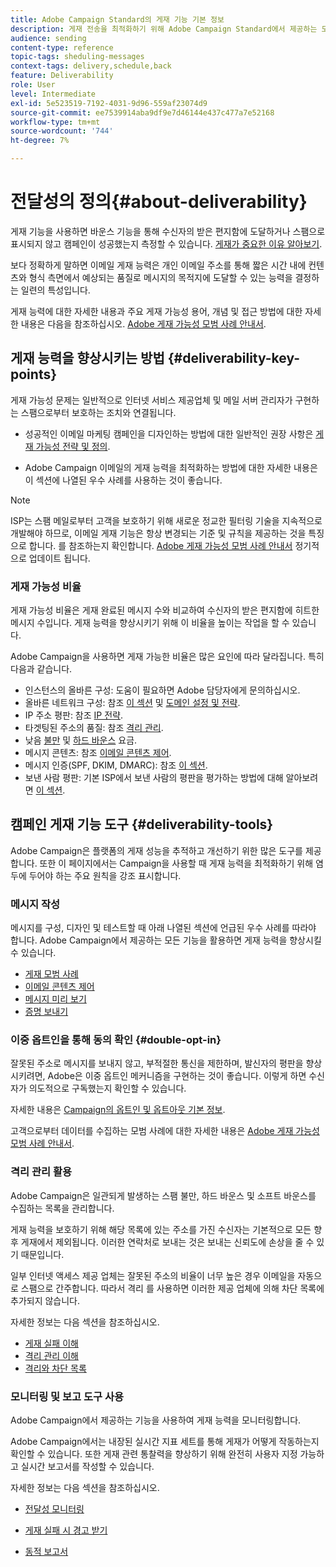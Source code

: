 ```yaml
---
title: Adobe Campaign Standard의 게재 기능 기본 정보
description: 게재 전송을 최적화하기 위해 Adobe Campaign Standard에서 제공하는 도구 및 게재 기능과 관련된 개념과 모범 사례에 대해 알아봅니다.
audience: sending
content-type: reference
topic-tags: sheduling-messages
context-tags: delivery,schedule,back
feature: Deliverability
role: User
level: Intermediate
exl-id: 5e523519-7192-4031-9d96-559af23074d9
source-git-commit: ee7539914aba9df9e7d46144e437c477a7e52168
workflow-type: tm+mt
source-wordcount: '744'
ht-degree: 7%

---
```


# 전달성의 정의{#about-deliverability}

게재 기능을 사용하면 바운스 기능을 통해 수신자의 받은 편지함에 도달하거나 스팸으로 표시되지 않고 캠페인이 성공했는지 측정할 수 있습니다. [게재가 중요한 이유 알아보기](https://experienceleague.adobe.com/docs/deliverability-learn/deliverability-best-practice-guide/deliverability-strategy-and-definition.html#why-deliverability-matters).

보다 정확하게 말하면 이메일 게재 능력은 개인 이메일 주소를 통해 짧은 시간 내에 컨텐츠와 형식 측면에서 예상되는 품질로 메시지의 목적지에 도달할 수 있는 능력을 결정하는 일련의 특성입니다. <!--These characteristics fall into four main categories: data quality, message and content, sending infrastructure, and reputation. Together, they form the foundation of a successful email deliverability program.-->

게재 능력에 대한 자세한 내용과 주요 게재 가능성 용어, 개념 및 접근 방법에 대한 자세한 내용은 다음을 참조하십시오. [Adobe 게재 가능성 모범 사례 안내서](https://experienceleague.adobe.com/docs/deliverability-learn/deliverability-best-practice-guide/introduction.html?lang=ko).

## 게재 능력을 향상시키는 방법 {#deliverability-key-points}

게재 가능성 문제는 일반적으로 인터넷 서비스 제공업체 및 메일 서버 관리자가 구현하는 스팸으로부터 보호하는 조치와 연결됩니다.

* 성공적인 이메일 마케팅 캠페인을 디자인하는 방법에 대한 일반적인 권장 사항은 [게재 가능성 전략 및 정의](https://experienceleague.adobe.com/docs/deliverability-learn/deliverability-best-practice-guide/deliverability-strategy-and-definition.html).

* Adobe Campaign 이메일의 게재 능력을 최적화하는 방법에 대한 자세한 내용은 이 섹션에 나열된 우수 사례를 사용하는 것이 좋습니다.

>[!NOTE]
>
>ISP는 스팸 메일로부터 고객을 보호하기 위해 새로운 정교한 필터링 기술을 지속적으로 개발해야 하므로, 이메일 게재 기능은 항상 변경되는 기준 및 규칙을 제공하는 것을 특징으로 합니다. 를 참조하는지 확인합니다. [Adobe 게재 가능성 모범 사례 안내서](https://experienceleague.adobe.com/docs/deliverability-learn/deliverability-best-practice-guide/introduction.html) 정기적으로 업데이트 됩니다.

### 게재 가능성 비율

게재 가능성 비율은 게재 완료된 메시지 수와 비교하여 수신자의 받은 편지함에 히트한 메시지 수입니다. 게재 능력을 향상시키기 위해 이 비율을 높이는 작업을 할 수 있습니다.

Adobe Campaign을 사용하면 게재 가능한 비율은 많은 요인에 따라 달라집니다. 특히 다음과 같습니다.

* 인스턴스의 올바른 구성: 도움이 필요하면 Adobe 담당자에게 문의하십시오.
* 올바른 네트워크 구성: 참조 [이 섹션](../../sending/using/optimize-delivery.md#network-config) 및 [도메인 설정 및 전략](https://experienceleague.adobe.com/docs/deliverability-learn/deliverability-best-practice-guide/transition-process/infrastructure.html#domain-setup-and-strategy).
* IP 주소 평판: 참조 [IP 전략](https://experienceleague.adobe.com/docs/deliverability-learn/deliverability-best-practice-guide/transition-process/infrastructure.html#ip-strategy).
* 타겟팅된 주소의 품질: 참조 [격리 관리](../../sending/using/optimize-delivery.md#quarantine-management).
* 낮음 [불만](https://experienceleague.adobe.com/docs/deliverability-learn/deliverability-best-practice-guide/metrics-for-deliverability/complaints.html) 및 [하드 바운스](https://experienceleague.adobe.com/docs/deliverability-learn/deliverability-best-practice-guide/metrics-for-deliverability/bounces.html#hard-bounces) 요금.
* 메시지 콘텐츠: 참조 [이메일 콘텐츠 제어](../../sending/using/control-email-content.md).
* 메시지 인증(SPF, DKIM, DMARC): 참조 [이 섹션](https://experienceleague.adobe.com/docs/deliverability-learn/deliverability-best-practice-guide/transition-process/infrastructure.html#authentication).
* 보낸 사람 평판: 기본 ISP에서 보낸 사람의 평판을 평가하는 방법에 대해 알아보려면 [이 섹션](https://experienceleague.adobe.com/docs/deliverability-learn/deliverability-best-practice-guide/internet-service-provider-specifics/overview.html).

## 캠페인 게재 기능 도구 {#deliverability-tools}

Adobe Campaign은 플랫폼의 게재 성능을 추적하고 개선하기 위한 많은 도구를 제공합니다. 또한 이 페이지에서는 Campaign을 사용할 때 게재 능력을 최적화하기 위해 염두에 두어야 하는 주요 원칙을 강조 표시합니다.

### 메시지 작성

메시지를 구성, 디자인 및 테스트할 때 아래 나열된 섹션에 언급된 우수 사례를 따라야 합니다. Adobe Campaign에서 제공하는 모든 기능을 활용하면 게재 능력을 향상시킬 수 있습니다.

* [게재 모범 사례](../../sending/using/delivery-best-practices.md)
* [이메일 콘텐츠 제어](../../sending/using/control-email-content.md)
* [메시지 미리 보기](../../sending/using/previewing-messages.md)
* [증명 보내기](../../sending/using/sending-proofs.md)

### 이중 옵트인을 통해 동의 확인 {#double-opt-in}

잘못된 주소로 메시지를 보내지 않고, 부적절한 통신을 제한하며, 발신자의 평판을 향상시키려면, Adobe은 이중 옵트인 메커니즘을 구현하는 것이 좋습니다. 이렇게 하면 수신자가 의도적으로 구독했는지 확인할 수 있습니다.

자세한 내용은 [Campaign의 옵트인 및 옵트아웃 기본 정보](../../audiences/using/about-opt-in-and-opt-out-in-campaign.md).

고객으로부터 데이터를 수집하는 모범 사례에 대한 자세한 내용은 [Adobe 게재 가능성 모범 사례 안내서](https://experienceleague.adobe.com/docs/deliverability-learn/deliverability-best-practice-guide/first-impressions/address-collection-and-list-growth.html#data-quality-and-hygiene).

### 격리 관리 활용

Adobe Campaign은 일관되게 발생하는 스팸 불만, 하드 바운스 및 소프트 바운스를 수집하는 목록을 관리합니다.

게재 능력을 보호하기 위해 해당 목록에 있는 주소를 가진 수신자는 기본적으로 모든 향후 게재에서 제외됩니다. 이러한 연락처로 보내는 것은 보내는 신뢰도에 손상을 줄 수 있기 때문입니다.

일부 인터넷 액세스 제공 업체는 잘못된 주소의 비율이 너무 높은 경우 이메일을 자동으로 스팸으로 간주합니다. 따라서 격리 를 사용하면 이러한 제공 업체에 의해 차단 목록에 추가되지 않습니다.

자세한 정보는 다음 섹션을 참조하십시오.

* [게재 실패 이해](../../sending/using/understanding-delivery-failures.md)
* [격리 관리 이해](../../sending/using/understanding-quarantine-management.md)
* [격리와 차단 목록](../../sending/using/understanding-quarantine-management.md#quarantine-vs-denylist)

### 모니터링 및 보고 도구 사용

Adobe Campaign에서 제공하는 기능을 사용하여 게재 능력을 모니터링합니다.

Adobe Campaign에서는 내장된 실시간 지표 세트를 통해 게재가 어떻게 작동하는지 확인할 수 있습니다. <!--For example, you can check the number of messages that are successfully executed, sent and delivered. You can also verify the number of messages that have been opened and the number of messages/links that have been clicked.-->또한 게재 관련 통찰력을 향상하기 위해 완전히 사용자 지정 가능하고 실시간 보고서를 작성할 수 있습니다.

자세한 정보는 다음 섹션을 참조하십시오.

* [전달성 모니터링](../../sending/using/monitor-deliverability.md)

   <!--[Monitoring a delivery](../../sending/using/monitoring-a-delivery.md)-->
* [게재 실패 시 경고 받기](../../sending/using/receiving-alerts-when-failures-happen.md)
* [동적 보고서](../../reporting/using/about-dynamic-reports.md)

<!--## General recommendations

NOT SURE TO KEEP

Here are a few additional recommendations when it comes to deliverability.

### Send to valid addresses {#valid-addresses}

Spammers often use address generators based on lists of frequent names and first names; in addition, they rarely process technical notifications sent back by mail servers. A high rate of invalid addresses is often interpreted as a sign of spam.

Double opt-in mechanisms and effective handling of technical bounce messages make it possible to avoid this.

### Reduce complaint rate {#reduce-complaint-rate}

ISPs usually have a prominent means of reporting a received message as spam. This makes it possible to identify unreliable sources. By rapidly honoring opt-out requests, making regular use of a given list, verifying consent through a double opt-in system, and implementing feedback loops, you can reduce complaint rates.

<!--Sending to honeypot addresses {#honeypot-addresses}
ISPs and other organizations (refer to https://www.projecthoneypot.org/) make use of mailboxes that do not correspond to physical persons but are created simply to trick spammers. These so-called "honey pot" addresses are published on the Web in order to be collected by spambots and thus catch illegitimate senders. The use of a double opt-in mechanism precludes this sort of address being added to a list. When using a third-party list, you must be sure of the methods employed by its maintainer.-->

<!--## Sending on a regular basis {#regular-deliveries}

Spammers make programmed deliveries to maintain their reputation over time. They sometimes need to adapt their marketing plan to meet the best practices imposed by the ISPs and so, after a peak in reputation (ramp-up), they configure regular deliveries.-->
